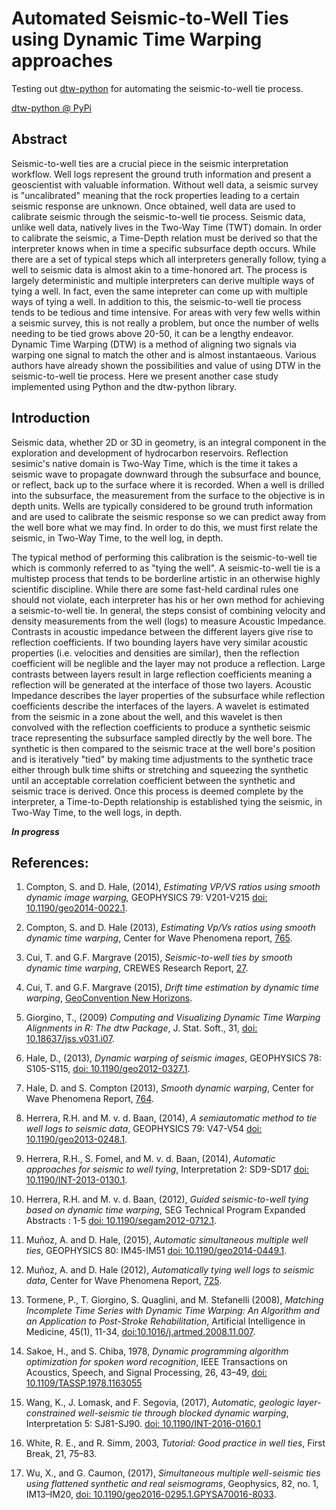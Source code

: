 # Automated Seismic-to-Well Ties using Dynamic Time Warping approaches

Testing out [dtw-python](https://dynamictimewarping.github.io/python/#quickstart) for automating the seismic-to-well tie process.

[dtw-python @ PyPi](https://pypi.org/project/dtw-python/)

## Abstract

Seismic-to-well ties are a crucial piece in the seismic interpretation workflow.  Well logs represent the ground truth information and present a geoscientist with valuable information.  Without well data, a seismic survey is "uncalibrated" meaning that the rock properties leading to a certain seismic response are unknown.  Once obtained, well data are used to calibrate seismic through the seismic-to-well tie process.  Seismic data, unlike well data, natively lives in the Two-Way Time (TWT) domain.  In order to calibrate the seismic, a Time-Depth relation must be derived so that the interpreter knows when in time a specific subsurface depth occurs.  While there are a set of typical steps which all interpreters generally follow, tying a well to seismic data is almost akin to a time-honored art.  The process is largely deterministic and multiple interpreters can derive multiple ways of tying a well.  In fact, even the same intepreter can come up with multiple ways of tying a well.  In addition to this, the seismic-to-well tie process tends to be tedious and time intensive.  For areas with very few wells within a seismic survey, this is not really a problem, but once the number of wells needing to be tied grows above 20-50, it can be a lengthy endeavor.  Dynamic Time Warping (DTW) is a method of aligning two signals via warping one signal to match the other and is almost instantaeous.  Various authors have already shown the possibilities and value of using DTW in the seismic-to-well tie process.  Here we present another case study implemented using Python and the dtw-python library.

## Introduction

Seismic data, whether 2D or 3D in geometry, is an integral component in the exploration and development of hydrocarbon reservoirs.  Reflection sesimic's native domain is Two-Way Time, which is the time it takes a seismic wave to propagate downward through the subsurface and bounce, or reflect, back up to the surface where it is recorded.  When a well is drilled into the subsurface, the measurement from the surface to the objective is in depth units.  Wells are typically considered to be ground truth information and are used to calibrate the seismic response so we can predict away from the well bore what we may find.  In order to do this, we must first relate the seismic, in Two-Way Time, to the well log, in depth.

The typical method of performing this calibration is the seismic-to-well tie which is commonly referred to as "tying the well".  A seismic-to-well tie is a multistep process that tends to be borderline artistic in an otherwise highly scientific discipline.  While there are some fast-held cardinal rules one should not violate, each interpreter has his or her own method for achieving a seismic-to-well tie.  In general, the steps consist of combining velocity and density measurements from the well (logs) to measure Acoustic Impedance.  Contrasts in acoustic impedance between the different layers give rise to reflection coefficients.  If two bounding layers have very similar acoustic properties (i.e. velocities and densities are similar), then the reflection coefficient will be neglible and the layer may not produce a reflection.  Large contrasts between layers result in large reflection coefficients meaning a reflection will be generated at the interface of those two layers.  Acoustic Impedance describes the layer properties of the subsurface while reflection coefficients describe the interfaces of the layers.  A wavelet is estimated from the seismic in a zone about the well, and this wavelet is then convolved with the reflection coefficients to produce a synthetic seismic trace representing the subsurface sampled directly by the well bore.  The synthetic is then compared to the seismic trace at the well bore's position and is iteratively "tied" by making time adjustments to the synthetic trace either through bulk time shifts or stretching and squeezing the synthetic until an acceptable correlation coefficient between the synthetic and seismic trace is derived.  Once this process is deemed complete by the interpreter, a Time-to-Depth relationship is established tying the seismic, in Two-Way Time, to the well logs, in depth.

***In progress***

## References:

1. Compton, S. and D. Hale, (2014), *Estimating VP/VS ratios using smooth dynamic image warping,* GEOPHYSICS 79: V201-V215 [doi: 10.1190/geo2014-0022.1](https://doi.org/10.1190/geo2014-0022.1).

1. Compton, S. and D. Hale (2013), *Estimating Vp/Vs ratios using smooth dynamic time warping*, Center for Wave Phenomena report, [765](https://cwp.mines.edu/wp-content/uploads/sites/112/2019/11/CWP-765.pdf).

1. Cui, T. and G.F. Margrave (2015), *Seismic-to-well ties by smooth dynamic time warping*, CREWES Research Report, [27](https://www.crewes.org/ForOurSponsors/ResearchReports/2015/CRR201511.pdf).

1. Cui, T. and G.F. Margrave (2015), *Drift time estimation by dynamic time warping*, [GeoConvention New Horizons](https://geoconvention.com/wp-content/uploads/abstracts/2015/088_GC2015_Drift_time_estimation_by_dynamic_time_warping.pdf).

1. Giorgino, T., (2009) *Computing and Visualizing Dynamic Time Warping Alignments in R: The dtw Package*, J. Stat. Soft., 31, [doi: 10.18637/jss.v031.i07](https://doi.org/10.18637/jss.v031.i07).

1. Hale, D., (2013), *Dynamic warping of seismic images*, GEOPHYSICS 78: S105-S115, [doi: 10.1190/geo2012-0327.1](https://doi.org/10.1190/geo2012-0327.1).

1. Hale, D. and S. Compton (2013), *Smooth dynamic warping*, Center for Wave Phenomena Report, [764](https://cwp.mines.edu/wp-content/uploads/sites/112/2018/08/CWP-764-min.pdf).

1. Herrera, R.H. and M. v. d. Baan, (2014), *A semiautomatic method to tie well logs to seismic data*, GEOPHYSICS 79: V47-V54 [doi: 10.1190/geo2013-0248.1](https://doi.org/10.1190/geo2013-0248.1).

1. Herrera, R.H.,  S. Fomel, and M. v. d. Baan, (2014), *Automatic approaches for seismic to well tying*, Interpretation 2: SD9-SD17 [doi: 10.1190/INT-2013-0130.1](https://doi.org/10.1190/INT-2013-0130.1).

1. Herrera, R.H. and M. v. d. Baan, (2012), *Guided seismic-to-well tying based on dynamic time warping*, SEG Technical Program Expanded Abstracts : 1-5 [doi: 10.1190/segam2012-0712.1](https://doi.org/10.1190/segam2012-0712.1).

1. Muñoz, A. and D. Hale, (2015), *Automatic simultaneous multiple well ties*, GEOPHYSICS 80: IM45-IM51 [doi: 10.1190/geo2014-0449.1](https://doi.org/10.1190/geo2014-0449.1).

1. Muñoz, A. and D. Hale (2012), *Automatically tying well logs to seismic data*, Center for Wave Phenomena Report, [725](https://cwp.mines.edu/wp-content/uploads/sites/112/2018/08/CWP725-min.pdf).

1. Tormene, P., T. Giorgino, S. Quaglini, and M. Stefanelli (2008), *Matching Incomplete Time Series with Dynamic Time Warping: An Algorithm and an Application to Post-Stroke Rehabilitation*, Artificial Intelligence in Medicine, 45(1), 11-34, [doi:10.1016/j.artmed.2008.11.007](https://doi.org/10.1016/j.artmed.2008.11.007).

1. Sakoe, H., and S. Chiba, 1978, *Dynamic programming algorithm optimization for spoken word recognition*, IEEE Transactions on Acoustics, Speech, and Signal Processing, 26, 43–49, [doi: 10.1109/TASSP.1978.1163055](https://doi.org/10.1109/TASSP.1978.1163055)

1. Wang, K., J. Lomask, and F. Segovia, (2017), *Automatic, geologic layer-constrained well-seismic tie through blocked dynamic warping*, Interpretation 5: SJ81-SJ90. [doi: 10.1190/INT-2016-0160.1](https://doi.org/10.1190/INT-2016-0160.1)

1. White, R. E., and R. Simm, 2003, *Tutorial: Good practice in well ties*, First Break, 21, 75–83.

1. Wu, X., and G. Caumon, (2017), *Simultaneous multiple well-seismic ties using flattened synthetic and real seismograms*, Geophysics, 82, no. 1, IM13–IM20, [doi: 10.1190/geo2016-0295.1.GPYSA70016-8033](https://doi.org/10.1190/geo2016-0295.1.GPYSA70016-8033).

